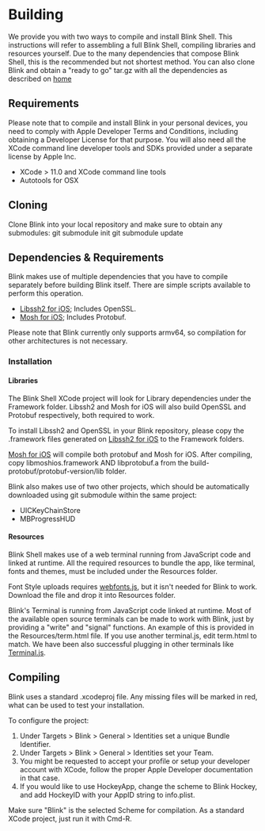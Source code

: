 # Building
We provide you with two ways to compile and install Blink Shell. This instructions will refer to assembling
a full Blink Shell, compiling libraries and resources yourself. Due to the many dependencies that compose 
Blink Shell, this is the recommended but not shortest method. You can also clone Blink and obtain a "ready to go"
tar.gz with all the dependencies as described on [home](https://github.com/blinksh/blink)

## Requirements
Please note that to compile and install Blink in your personal
devices, you need to comply with Apple Developer Terms and Conditions,
including obtaining a Developer License for that purpose. You will also
need all the XCode command line developer tools and SDKs provided under
a separate license by Apple Inc.
- XCode > 11.0 and XCode command line tools
- Autotools for OSX

## Cloning
Clone Blink into your local repository and make sure to obtain any submodules:
git submodule init
git submodule update

## Dependencies & Requirements
Blink makes use of multiple dependencies that you have to compile
separately before building Blink itself. There are simple scripts available
to perform this operation.
- [Libssh2 for iOS](https://github.com/carloscabanero/libssh2-for-iOS); Includes OpenSSL.
- [Mosh for iOS](https://github.com/blinksh/build-mosh); Includes Protobuf.

Please note that Blink currently only supports armv64, so compilation for other architectures is not necessary.

### Installation
#### Libraries
The Blink Shell XCode project will look for Library dependencies under the Framework folder. Libssh2 and Mosh for iOS will
also build OpenSSL and Protobuf respectively, both required to work.

To install Libssh2 and OpenSSL in your Blink repository, please copy
the .framework files generated on [Libssh2 for iOS](https://github.com/carloscabanero/libssh2-for-iOS) to the Framework folders.

[Mosh for iOS](https://github.com/blinksh/build-mosh) will compile both protobuf and Mosh for iOS.
After compiling, copy libmoshios.framework AND libprotobuf.a from the build-protobuf/protobuf-version/lib folder.

Blink also makes use of two other projects, which should be automatically downloaded using git submodule
within the same project:
- UICKeyChainStore
- MBProgressHUD

#### Resources
Blink Shell makes use of a web terminal running from JavaScript code and linked at runtime. All the required
resources to bundle the app, like terminal, fonts and themes, must be included under the Resources folder.

Font Style uploads requires [webfonts.js](https://github.com/typekit/webfontloader), but it isn't
needed for Blink to work. Download the file and drop it into Resources folder.

Blink's Terminal is running from JavaScript code linked at runtime.
Most of the available open source terminals can be made to work with Blink,
just by providing a "write" and "signal" functions. An example of this
is provided in the Resources/term.html file. If you use another 
terminal.js, edit term.html to match. We have been also successful plugging in other
terminals like [Terminal.js](http://terminal.js.org).

## Compiling
Blink uses a standard .xcodeproj file. Any missing files will be marked in
red, what can be used to test your installation.

To configure the project:
1. Under Targets > Blink > General > Identities set a unique Bundle Identifier.
2. Under Targets > Blink > General > Identities set your Team.
3. You might be requested to accept your profile or setup your developer account
with XCode, follow the proper Apple Developer documentation in that case.
4. If you would like to use HockeyApp, change the scheme to Blink Hockey, and add HockeyID with your AppID string to info.plist.

Make sure "Blink" is the selected Scheme for compilation. As a standard XCode project, just run it with Cmd-R.
